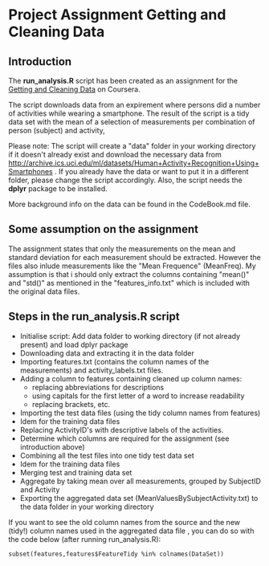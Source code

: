 # Project Assignment Getting and Cleaning Data

## Introduction
The **run_analysis.R** script has been created as an assignment for the [Getting and Cleaning Data](https://class.coursera.org/getdata-013) on Coursera.

The script downloads data from an expirement where persons did a number of activities while wearing a smartphone.
The result of the script is a tidy data set with the mean of a selection of measurements per combination of person (subject) and activity,

Please note:
The script will create a "data" folder in your working directory if it doesn't already exist and download the necessary data from http://archive.ics.uci.edu/ml/datasets/Human+Activity+Recognition+Using+Smartphones . 
If you already have the data or want to put it in a different folder, please change the script accordingly.
Also, the script needs the **dplyr** package to be installed. 

More background info on the data can be found in the CodeBook.md file.

## Some assumption on the assignment
The assignment states that only the measurements on the mean and standard deviation for each measurement should be extracted. However the files also inlude measurements like the "Mean Frequence" (MeanFreq). My assumption is that i should only extract the columns containing "mean()" and "std()" as mentioned in the "features_info.txt" which is included with the original data files.

## Steps in the run_analysis.R script
* Initialise script: Add data folder to working directory (if not already present) and load dplyr package
* Downloading data and extracting it in the data folder
* Importing features.txt (contains the column names of the measurements) and activity_labels.txt files.
* Adding a column to features containing cleaned up column names:
  * replacing abbreviations for descriptions
  * using capitals for the first letter of a word to increase readability
  * replacing brackets, etc.
* Importing the test data files (using the tidy column names from features)
* Idem for the training data files
* Replacing ActivityID's with descriptive labels of the activities.
* Determine which columns are required for the assignment (see introduction above)
* Combining all the test files into one tidy test data set
* Idem for the training data files
* Merging test and training data set
* Aggregate by taking mean over all measurements, grouped by SubjectID and Activity
* Exporting the aggregated data set (MeanValuesBySubjectActivity.txt) to the data folder in your working directory

If you want to see the old column names from the source and the new (tidy!) column names used in the aggregated data file , you can do so with the code below (after running run_analysis.R): 

```
subset(features,features$FeatureTidy %in% colnames(DataSet))
```
